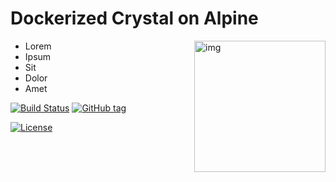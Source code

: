 # Dockerized Crystal on Alpine

<a href="https://crystal-lang.org" target="_blank"><img src="https://crystal-lang.org/assets/media/crystal_logo-stacked_version.svg" alt="img" height="210px" align="right"/></a>

- Lorem
- Ipsum
- Sit
- Dolor
- Amet

[![Build Status][travis-shield]][travis-url] [![GitHub tag][tag-shield]][tag-url]

[travis-shield]: https://img.shields.io/travis/caian-org/crystal-alpine.svg?style=for-the-badge
[travis-url]: https://travis-ci.org/caian-org/crystal-alpine

[tag-shield]: https://img.shields.io/github/tag/caian-org/crystal-alpine.svg?style=for-the-badge
[tag-url]: https://github.com/caian-org/crystal-alpine/releases

[![License][cc-shield]][cc-url]

[cc-shield]: https://forthebadge.com/images/badges/cc-0.svg
[cc-url]: http://creativecommons.org/publicdomain/zero/1.0
